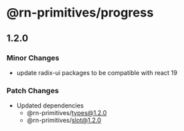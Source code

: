 # @rn-primitives/progress

## 1.2.0

### Minor Changes

- update radix-ui packages to be compatible with react 19

### Patch Changes

- Updated dependencies
  - @rn-primitives/types@1.2.0
  - @rn-primitives/slot@1.2.0
